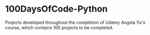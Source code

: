 # 100DaysOfCode-Python
Projects developed throughout the completion of Udemy Angela Yu's course, which contains 100 projects to be completed.
